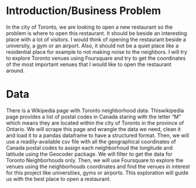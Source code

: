 # Introduction/Business Problem 

In the city of Toronto, we are looking to open a new restaurant so the problem is where to open this restaurant. It should be beside an interesting place with a lot of visitors. I would think of opening the restaurant beside a university, a gym or an airport. Also, it should not be a quiet place like a residential place for example to not making noise to the neighbors.
I will try to explore Toronto venues using Foursquare and try to get the coordinates of the most important venues that I would like to open the restaurant around. 

# Data

There is a Wikipedia page with Toronto neighborhood data. Thiswikipedia page provides a list of postal codes in Canada staring with the letter “M” which means they are located within the city of Toronto in the province of Ontario.
We will scrape this page and wrangle the data we need, clean it and load it to a pandas dataframe to have a structured format.
Then, we will use a readily-available csv file with all the geographical coordinates of Canada postal codes to assign each neighborhoud the longitude and latitude using the Geocoder package.
We will filter to get the data for Toronto Neighborhouds only.
Then, we will use Foursquare to explore the venues using the neighborhouds coordinates and find the venues in interest for this project like universities, gyms or airports. This exploration will guide us with the best place to open a restaurant.
